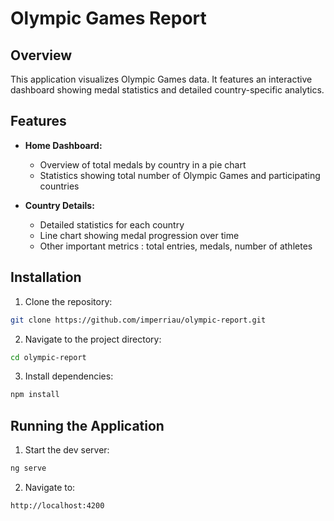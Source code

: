 # Olympic Games Report

## Overview
This application visualizes Olympic Games data. It features an interactive dashboard showing medal statistics and detailed country-specific analytics.

## Features
- **Home Dashboard:**
  - Overview of total medals by country in a pie chart
  - Statistics showing total number of Olympic Games and participating countries

- **Country Details:**
  - Detailed statistics for each country
  - Line chart showing medal progression over time
  - Other important metrics : total entries, medals, number of athletes

## Installation

1. Clone the repository:
```bash
git clone https://github.com/imperriau/olympic-report.git
```

2. Navigate to the project directory:
```bash
cd olympic-report
```

3. Install dependencies:
```bash
npm install
```

## Running the Application

1. Start the dev server:
```bash
ng serve
```

2. Navigate to:
```
http://localhost:4200
```
